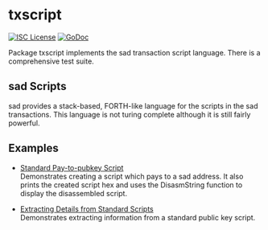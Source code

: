txscript
========

[![ISC License](http://img.shields.io/badge/license-ISC-blue.svg)](https://choosealicense.com/licenses/isc/)
[![GoDoc](https://godoc.org/github.com/sadnetwork/sad/txscript?status.png)](http://godoc.org/github.com/sadnetwork/sad/txscript)

Package txscript implements the sad transaction script language. There is
a comprehensive test suite.

## sad Scripts

sad provides a stack-based, FORTH-like language for the scripts in
the sad transactions. This language is not turing complete
although it is still fairly powerful. 

## Examples

* [Standard Pay-to-pubkey Script](http://godoc.org/github.com/sadnetwork/sad/txscript#example-PayToAddrScript)  
  Demonstrates creating a script which pays to a sad address. It also
  prints the created script hex and uses the DisasmString function to display
  the disassembled script.

* [Extracting Details from Standard Scripts](http://godoc.org/github.com/sadnetwork/sad/txscript#example-ExtractPkScriptAddrs)  
  Demonstrates extracting information from a standard public key script.
